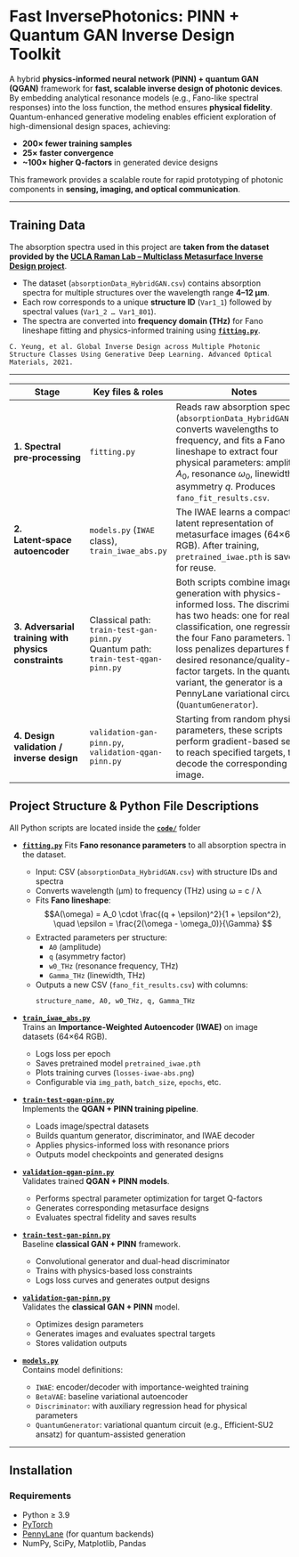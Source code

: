 # Fast InversePhotonics: PINN + Quantum GAN Inverse Design Toolkit

A hybrid **physics-informed neural network (PINN) + quantum GAN (QGAN)** framework for **fast, scalable inverse design of photonic devices**.  
By embedding analytical resonance models (e.g., Fano-like spectral responses) into the loss function, the method ensures **physical fidelity**. Quantum-enhanced generative modeling enables efficient exploration of high-dimensional design spaces, achieving:

- **200× fewer training samples**
- **25× faster convergence**
- **~100× higher Q-factors** in generated device designs

This framework provides a scalable route for rapid prototyping of photonic components in **sensing, imaging, and optical communication**.

---

## Training Data

The absorption spectra used in this project are **taken from the dataset provided by the [UCLA Raman Lab – Multiclass Metasurface Inverse Design project](https://github.com/Raman-Lab-UCLA/Multiclass_Metasurface_InverseDesign/)**.  

- The dataset (`absorptionData_HybridGAN.csv`) contains absorption spectra for multiple structures over the wavelength range **4–12 μm**.  
- Each row corresponds to a unique **structure ID** (`Var1_1`) followed by spectral values (`Var1_2 … Var1_801`).  
- The spectra are converted into **frequency domain (THz)** for Fano lineshape fitting and physics-informed training using [**`fitting.py`**](https://github.com/MahindraRajan/Physics-Informed-QGAN/blob/main/code/fitting.py).

```
C. Yeung, et al. Global Inverse Design across Multiple Photonic Structure Classes Using Generative Deep Learning. Advanced Optical Materials, 2021.
```

---

| Stage                                                | Key files & roles                                                                   | Notes                                                                                                                                                                                                                                                                                                                                                     |
| ---------------------------------------------------- | ----------------------------------------------------------------------------------- | --------------------------------------------------------------------------------------------------------------------------------------------------------------------------------------------------------------------------------------------------------------------------------------------------------------------------------------------------------- |
| **1. Spectral pre‑processing**                       | `fitting.py`                                                                        | Reads raw absorption spectra (`absorptionData_HybridGAN.csv`), converts wavelengths to frequency, and fits a Fano lineshape to extract four physical parameters: amplitude $A_0$, resonance $\omega_0$, linewidth $\Gamma$, asymmetry $q$. Produces `fano_fit_results.csv`.                                                                               |
| **2. Latent‑space autoencoder**                      | `models.py` (`IWAE` class), `train_iwae_abs.py`                                     | The IWAE learns a compact latent representation of metasurface images (64×64 RGB). After training, `pretrained_iwae.pth` is saved for reuse.                                                                                                                                                                                                              |
| **3. Adversarial training with physics constraints** | Classical path: `train-test-gan-pinn.py`<br>Quantum path: `train-test-qgan-pinn.py` | Both scripts combine image generation with physics-informed loss. The discriminator has two heads: one for real/fake classification, one regressing the four Fano parameters. The loss penalizes departures from desired resonance/quality-factor targets. In the quantum variant, the generator is a PennyLane variational circuit (`QuantumGenerator`). |
| **4. Design validation / inverse design**            | `validation-gan-pinn.py`, `validation-qgan-pinn.py`                                 | Starting from random physics parameters, these scripts perform gradient-based search to reach specified targets, then decode the corresponding image.                                                                                                                                                                 |


## Project Structure & Python File Descriptions

All Python scripts are located inside the [**`code/`**](https://github.com/MahindraRajan/Physics-Informed-QGAN/tree/main/code) folder

- [**`fitting.py`**](https://github.com/MahindraRajan/Physics-Informed-QGAN/blob/main/code/fitting.py)
  Fits **Fano resonance parameters** to all absorption spectra in the dataset.  
  - Input: CSV (`absorptionData_HybridGAN.csv`) with structure IDs and spectra  
  - Converts wavelength (µm) to frequency (THz) using ω = c / λ  
  - Fits **Fano lineshape**:  
    $$A(\omega) = A_0 \cdot \frac{(q + \epsilon)^2}{1 + \epsilon^2}, \quad 
    \epsilon = \frac{2(\omega - \omega_0)}{\Gamma} $$  
  - Extracted parameters per structure:  
    - `A0` (amplitude)  
    - `q` (asymmetry factor)  
    - `w0_THz` (resonance frequency, THz)  
    - `Gamma_THz` (linewidth, THz)  
  - Outputs a new CSV (`fano_fit_results.csv`) with columns:  
    ```
    structure_name, A0, w0_THz, q, Gamma_THz
    ```

- [**`train_iwae_abs.py`**](https://github.com/MahindraRajan/Physics-Informed-QGAN/blob/main/code/train_iwae_abs.py)  
  Trains an **Importance-Weighted Autoencoder (IWAE)** on image datasets (64×64 RGB).  
  - Logs loss per epoch  
  - Saves pretrained model `pretrained_iwae.pth`  
  - Plots training curves (`losses-iwae-abs.png`)  
  - Configurable via `img_path`, `batch_size`, `epochs`, etc.

- [**`train-test-qgan-pinn.py`**](https://github.com/MahindraRajan/Physics-Informed-QGAN/blob/main/code/train-test-qgan-pinn.py)  
  Implements the **QGAN + PINN training pipeline**.  
  - Loads image/spectral datasets  
  - Builds quantum generator, discriminator, and IWAE decoder  
  - Applies physics-informed loss with resonance priors  
  - Outputs model checkpoints and generated designs  

- [**`validation-qgan-pinn.py`**](https://github.com/MahindraRajan/Physics-Informed-QGAN/blob/main/code/validation-qgan-pinn.py)  
  Validates trained **QGAN + PINN models**.  
  - Performs spectral parameter optimization for target Q-factors  
  - Generates corresponding metasurface designs  
  - Evaluates spectral fidelity and saves results  

- [**`train-test-gan-pinn.py`**](https://github.com/MahindraRajan/Physics-Informed-QGAN/blob/main/code/train-test-gan-pinn.py)  
  Baseline **classical GAN + PINN** framework.  
  - Convolutional generator and dual-head discriminator  
  - Trains with physics-based loss constraints  
  - Logs loss curves and generates output designs  

- [**`validation-gan-pinn.py`**](https://github.com/MahindraRajan/Physics-Informed-QGAN/blob/main/code/validation-gan-pinn.py)  
  Validates the **classical GAN + PINN** model.  
  - Optimizes design parameters  
  - Generates images and evaluates spectral targets  
  - Stores validation outputs  

- [**`models.py`**](https://github.com/MahindraRajan/Physics-Informed-QGAN/blob/main/code/models.py)  
  Contains model definitions:  
  - `IWAE`: encoder/decoder with importance-weighted training  
  - `BetaVAE`: baseline variational autoencoder  
  - `Discriminator`: with auxiliary regression head for physical parameters  
  - `QuantumGenerator`: variational quantum circuit (e.g., Efficient-SU2 ansatz) for quantum-assisted generation  


---

## Installation

### Requirements
- Python ≥ 3.9  
- [PyTorch](https://pytorch.org/)  
- [PennyLane](https://pennylane.ai/) (for quantum backends)  
- NumPy, SciPy, Matplotlib, Pandas
